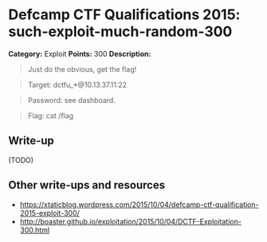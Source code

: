 # Defcamp CTF Qualifications 2015: such-exploit-much-random-300

**Category:** Exploit
**Points:** 300
**Description:**

>Just do the obvious, get the flag!

> Target: dctfu_*@10.13.37.11:22

> Password: see dashboard.

> Flag: cat /flag


## Write-up

(TODO)

## Other write-ups and resources

* <https://xtaticblog.wordpress.com/2015/10/04/defcamp-ctf-qualification-2015-exploit-300/> 
* <http://boaster.github.io/exploitation/2015/10/04/DCTF-Exploitation-300.html>
